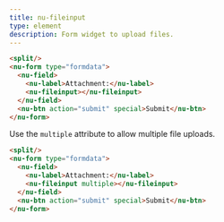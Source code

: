 ```yaml
---
title: nu-fileinput
type: element
description: Form widget to upload files.
---
```


```html
<split/>
<nu-form type="formdata">
  <nu-field>
    <nu-label>Attachment:</nu-label>
    <nu-fileinput></nu-fileinput>
  </nu-field>
  <nu-btn action="submit" special>Submit</nu-btn>
</nu-form>
```

Use the `multiple` attribute to allow multiple file uploads.

```html
<split/>
<nu-form type="formdata">
  <nu-field>
    <nu-label>Attachment:</nu-label>
    <nu-fileinput multiple></nu-fileinput>
  </nu-field>
  <nu-btn action="submit" special>Submit</nu-btn>
</nu-form>
```
